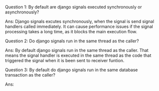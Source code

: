 
Question 1: By default are django signals executed synchronously or asynchronously?

Ans: Django signals excutes synchronously, when the signal is send signal handlers called immediately. It can cause performance issues if the signal processing takes a long time, as it blocks the main execution flow.

Question 2: Do django signals run in the same thread as the caller?

Ans: By default django signals run in the same thread as the caller. That means the signal handler is executed in the same thread as the code that triggered the signal when it is been sent to receiver funtion.

Question 3: By default do django signals run in the same database transaction as the caller?

Ans: 
